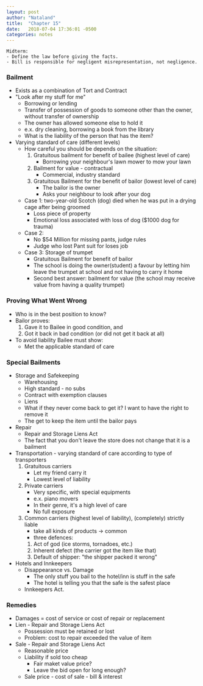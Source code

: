 ```yaml
---
layout: post
author: "Nataland"
title:  "Chapter 15"
date:   2018-07-04 17:36:01 -0500
categories: notes
---
```

```
Midterm:
- Define the law before giving the facts.
- Bill is responsible for negligent misrepresentation, not negligence.
```

### Bailment
- Exists as a combination of Tort and Contract
- "Look after my stuff for me"
	- Borrowing or lending
	- Transfer of possession of goods to someone other than the owner, without transfer of ownership
	- The owner has allowed someone else to hold it
	- e.x. dry cleaning, borrowing a book from the library
	- What is the liability of the person that has the item?
- Varying standard of care (different levels)
	- How careful you should be depends on the situation:
		1. Gratuitous bailment for benefit of bailee (highest level of care)
			- Borrowing your neighbour's lawn mower to mow your lawn
		2. Bailment for value - contractual
			- Commercial, industry standard
		3. Gratuitous Bailment for the benefit of bailor (lowest level of care)
			- The bailor is the owner
			- Asks your neighbour to look after your dog
	- Case 1: two-year-old Scotch (dog) died when he was put in a drying cage after being groomed
		- Loss piece of property
		- Emotional loss associated with loss of dog ($1000 dog for trauma)
	- Case 2: 
		- No $54 Million for missing pants, judge rules
		- Judge who lost Pant suit for loses job
	- Case 3: Storage of trumpet
		- Gratuitous Bailment for benefit of bailor
		- The school is doing the owner(student) a favour by letting him leave the trumpet at school and not having to carry it home
		- Second best answer: bailment for value (the school may receive value from having a quality trumpet)

### Proving What Went Wrong
- Who is in the best position to know?
- Bailor proves:
	1. Gave it to Bailee in good condition, and
	2. Got it back in bad condition (or did not get it back at all)
- To avoid liability Bailee must show:
	- Met the applicable standard of care

### Special Bailments
- Storage and Safekeeping
	- Warehousing
	- High standard - no subs
	- Contract with exemption clauses 
	- Liens
	- What if they never come back to get it? I want to have the right to remove it
	- The get to keep the item until the bailor pays
- Repair
	- Repair and Storage Liens Act
	- The fact that you don't leave the store does not change that it is a bailment
- Transportation - varying standard of care according to type of transporters
	1. Gratuitous carriers
		- Let my friend carry it
		- Lowest level of liability
	2. Private carriers
		- Very specific, with special equipments
		- e.x. piano movers
		- In their genre, it's a high level of care
		- No full exposure
	3. Common carriers (highest level of liability), (completely) strictly liable
		- take all kinds of products -> common
		- three defences:
		1. Act of god (ice storms, tornadoes, etc.)
		2. Inherent defect (the carrier got the item like that)
		2. Default of shipper: "the shipper packed it wrong"
- Hotels and Innkeepers 
	- Disappearance vs. Damage
		- The only stuff you bail to the hotel/inn is stuff in the safe
		- The hotel is telling you that the safe is the safest place
	- Innkeepers Act.

### Remedies
- Damages = cost of service or cost of repair or replacement
- Lien - Repair and Storage Liens Act
	- Possession must be retained or lost
	- Problem: cost to repair exceeded the value of item
- Sale - Repair and Storage Liens Act
	- Reasonable price 
	- Liability if sold too cheap
		- Fair maket value price?
		- Leave the bid open for long enough?
	- Sale price - cost of sale - bill & interest

